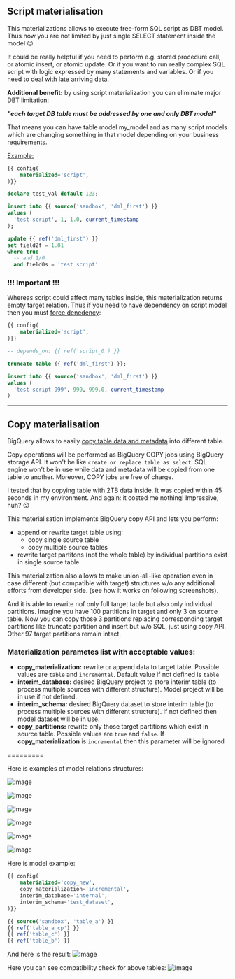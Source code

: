 ## Script materialisation

This materializations allows to execute free-form SQL script as DBT model. Thus now you are not limited by just single SELECT statement inside the model 😉

It could be really helpful if you need to perform e.g. stored procedure call, or atomic insert, or atomic update. 
Or if you want to run really complex SQL script with logic expressed by many statements and variables. 
Or if you need to deal with late arriving data. 

**Additional benefit:**
by using script materialization you can eliminate major DBT limitation:

**_"each target DB table must be addressed by one and only DBT model"_**

That means you can have table model my_model and as many script models which are changing something in that model depending on your business requirements.

<ins>Example:</ins>
```sql
{{ config(
    materialized='script',
)}}

declare test_val default 123;

insert into {{ source('sandbox', 'dml_first') }}
values (
  'test script', 1, 1.0, current_timestamp
);

update {{ ref('dml_first') }}
set field2f = 1.01
where true
  -- and 1/0
  and field0s = 'test script'
```


### !!! Important !!!
Whereas script could affect many tables inside, this materialization returns empty target relation. Thus if you need to have dependency on script model then you must [force denedency](https://docs.getdbt.com/reference/dbt-jinja-functions/ref#forcing-dependencies):
```sql
{{ config(
    materialized='script',
)}}

-- depends_on: {{ ref('script_0') }}

truncate table {{ ref('dml_first') }};

insert into {{ source('sandbox', 'dml_first') }}
values (
  'test script 999', 999, 999.0, current_timestamp
)
```

---


## Copy materialisation

BigQuery allows to easily [copy table data and metadata](https://cloud.google.com/bigquery/docs/managing-tables#copy-table) into different table.

Copy operations will be performed as BigQuery COPY jobs using BigQuery storage API. It won't be like `create or replace table as select`. SQL engine won't be in use while data and metadata will be copied from one table to another. Moreover, COPY jobs are free of charge.

I tested that by copying table with 2TB data inside. It was copied within 45 seconds in my environment. And again: it costed me nothing! Impressive, huh? 😜


This materialisation implements BigQuery copy API and lets you perform:
* append or rewrite target table using:
    * copy single source table
    * copy multiple source tables
* rewrite target partitons (not the whole table) by individual partitions exist in single source table


This materialization also allows to make union-all-like operation even in case different (but compatible with target) structures w/o any additional efforts from developer side.
(see how it works on following screenshots).

And it is able to rewrite nof only full target table but also only individual partitions. Imagine you have 100 partitions in target and only 3 on source table. Now you can copy those 3 partitions replacing corresponding target partitions like truncate partition and insert but w/o SQL, just using copy API. Other 97 target partitions remain intact.

### Materialization parametes list with acceptable values:
- **copy_materialization:** rewrite or append data to target table. Possible values are `table` and `incremental`. Default value if not defined is `table`
- **interim_database:** desired BigQuery project to store interim table (to process multiple sources with different structure). Model project will be in use if not defined.
- **interim_schema:** desired BigQuery dataset to store interim table (to process multiple sources with different structure). If not defined then model dataset will be in use.
- **copy_partitions:** rewrite only those target partitions which exist in source table. Possible values are `true` and `false`. If **copy_materialization** is `incremental` then this parameter will be ignored

=========
 
Here is examples of model relations structures:

![image](https://github.com/xemuliam/misc/assets/20856221/ec9f66ef-6385-4a00-b593-e7dc33eae27e)

![image](https://github.com/xemuliam/misc/assets/20856221/501d54b3-1ca8-4ce3-8779-a57485b35dea)

![image](https://github.com/xemuliam/misc/assets/20856221/04d9a5fe-e2c1-455c-941a-9fa195b9a27d)

![image](https://github.com/xemuliam/misc/assets/20856221/15cd0314-9358-43dc-8815-3aa79d9698f4)

![image](https://github.com/xemuliam/misc/assets/20856221/a96d8197-4258-4ecd-a354-b74b5180f623)

![image](https://github.com/xemuliam/misc/assets/20856221/a6ac9a69-f8f2-44bf-822a-799c010daccc)

Here is model example:
```sql
{{ config(
    materialized='copy_new',
    copy_materialization='incremental',
    interim_database='internal',
    interim_schema='test_dataset',
)}}

{{ source('sandbox', 'table_a') }}
{{ ref('table_a_cp') }}
{{ ref('table_c') }}
{{ ref('table_b') }}
```

And here is the result:
![image](https://github.com/xemuliam/misc/assets/20856221/d067d3e6-b724-447d-9cf1-499b3ead22e8)

Here you can see compatibility check for above tables:
![image](https://github.com/xemuliam/misc/assets/20856221/e2d88a9b-0728-4a9b-9eb8-07fe24f94efb)
